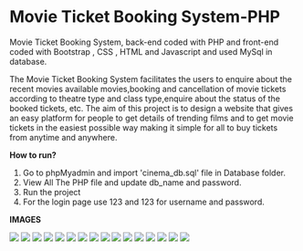 # Movie Ticket Booking System-PHP
Movie Ticket Booking System, back-end coded with PHP and front-end coded with Bootstrap , CSS , HTML and Javascript and used MySql in database.

The Movie Ticket Booking System facilitates the users to enquire about the
recent movies available movies,booking and cancellation of movie tickets according
to theatre type and class type,enquire about the status of the booked tickets, etc.
The aim of this project is to design a website that gives an easy platform for
people to get details of trending films and to get movie tickets in the
easiest possible way making it simple for all to buy tickets from anytime
and anywhere.

<b>How to run?</b>
<ol>
  <li>Go to phpMyadmin and import 'cinema_db.sql' file in Database folder.</li>
  <li>  View All The PHP file and update db_name and password. </li>
  <li>  Run the project</li>
  <li>  For the login page use 123 and 123 for username and password.</li>
</ol>

<b>IMAGES</b> 

<img src="img/screenshot/1.png">
<img src="img/screenshot/2.png">
<img src="img/screenshot/3.png">
<img src="img/screenshot/4.png">
<img src="img/screenshot/5.png">
<img src="img/screenshot/6.png">
<img src="img/screenshot/7.png">
<img src="img/screenshot/8.png">
<img src="img/screenshot/9.png">
<img src="img/screenshot/10.png">
<img src="img/screenshot/11.png">
<img src="img/screenshot/13.png">
<img src="img/screenshot/14.png">
<img src="img/screenshot/15.png">
<img src="img/screenshot/16.png">
<img src="database/ER.png">

